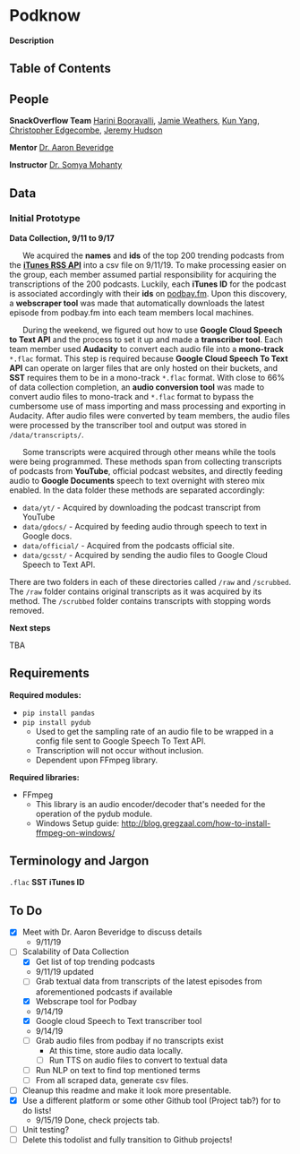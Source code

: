 # Podknow
**Description**

## Table of Contents

 ## People
 **SnackOverflow Team** [Harini Booravalli](https://github.com/HariniBooravalli), [Jamie Weathers](https://github.com/jwthrs), [Kun Yang](https://github.com/kunyang6), [Christopher Edgecombe](https://github.com/credgeco), [Jeremy Hudson](https://github.com/JeremyHudson43)

 **Mentor** [Dr. Aaron Beveridge](https://github.com/aabeveridge)

 **Instructor** [Dr. Somya Mohanty](https://github.com/somyamohanty)

 ## Data

### Initial Prototype
 **Data Collection, 9/11 to 9/17**

 &nbsp;&nbsp;&nbsp;&nbsp;&nbsp;&nbsp;We acquired the **names** and **ids** of the top 200 trending podcasts from the [**iTunes RSS API**](https://rss.itunes.apple.com/en-us) into a csv file on 9/11/19. To make processing easier on the group, each member assumed partial responsibility for acquiring the transcriptions of the 200 podcasts. Luckily, each **iTunes ID** for the podcast is associated accordingly with their **ids** on [podbay.fm](https://www.podbay.fm). Upon this discovery, a **webscraper tool** was made that automatically downloads the latest episode from podbay.fm into each team members local machines. 

 &nbsp;&nbsp;&nbsp;&nbsp;&nbsp;&nbsp;During the weekend, we figured out how to use **Google Cloud Speech to Text API** and the process to set it up and made a **transcriber tool**. Each team member used **Audacity** to convert each audio file into a **mono-track** ``*.flac`` format. This step is required because **Google Cloud Speech To Text API** can operate on larger files that are only hosted on their buckets, and **SST** requires them to be in a mono-track ``*.flac`` format. With close to 66% of data collection completion, an **audio conversion tool** was made to convert audio files to mono-track and ``*.flac`` format to bypass the cumbersome use of mass importing and mass processing and exporting in Audacity. After audio files were converted by team members, the audio files were processed by the transcriber tool and output was stored in ``/data/transcripts/``.

 &nbsp;&nbsp;&nbsp;&nbsp;&nbsp;&nbsp;Some transcripts were acquired through other means while the tools were being programmed. These methods span from collecting transcripts of podcasts from **YouTube**, official podcast websites, and directly feeding audio to **Google Documents** speech to text overnight with stereo mix enabled. In the data folder these methods are separated accordingly:

 - ``data/yt/`` - Acquired by downloading the podcast transcript from YouTube
 - ``data/gdocs/`` - Acquired by feeding audio through speech to text in Google docs.
 - ``data/official/`` - Acquired from the podcasts official site.
 - ``data/gcsst/`` - Acquired by sending the audio files to Google Cloud Speech to Text API.

 There are two folders in each of these directories called ``/raw`` and ``/scrubbed``. The ``/raw`` folder contains original transcripts as it was acquired by its method. The ``/scrubbed`` folder contains transcripts with stopping words removed.

 **Next steps**

TBA

 ## Requirements
**Required modules:**
  - ``pip install pandas``
  - ``pip install pydub``
     - Used to get the sampling rate of an audio file to be wrapped in a config file sent to Google Speech To Text API.
     - Transcription will not occur without inclusion.
     - Dependent upon FFmpeg library.

**Required libraries:**
  - FFmpeg
     - This library is an audio encoder/decoder that's needed for the operation of the pydub module.
     - Windows Setup guide: http://blog.gregzaal.com/how-to-install-ffmpeg-on-windows/

 ## Terminology and Jargon
 ``.flac``
 **SST**
 **iTunes ID**

 ## To Do
 - [x] Meet with Dr. Aaron Beveridge to discuss details
    - 9/11/19
 - [ ] Scalability of Data Collection
   - [x] Get list of top trending podcasts
    - 9/11/19 updated
   - [ ] Grab textual data from transcripts of the latest episodes from aforementioned podcasts if available
   - [x] Webscrape tool for Podbay
    - 9/14/19
   - [x] Google cloud Speech to Text transcriber tool
    - 9/14/19
   - [ ] Grab audio files from podbay if no transcripts exist
      - At this time, store audio data locally.
      - [ ] Run TTS on audio files to convert to textual data
   - [ ] Run NLP on text to find top mentioned terms
   - [ ] From all scraped data, generate csv files.
 - [ ] Cleanup this readme and make it look more presentable.
 - [x] Use a different platform or some other Github tool (Project tab?) for to do lists!
   - 9/15/19 Done, check projects tab.
 - [ ] Unit testing?
 - [ ] Delete this todolist and fully transition to Github projects!
